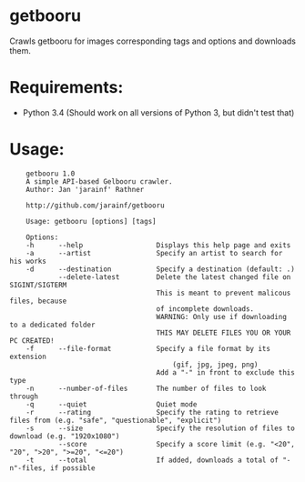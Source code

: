 getbooru
========

Crawls getbooru for images corresponding tags and options and downloads them.

# Requirements:
- Python 3.4 (Should work on all versions of Python 3, but didn't test that)

# Usage:

		getbooru 1.0
		A simple API-based Gelbooru crawler.
		Author: Jan 'jarainf' Rathner
		
		http://github.com/jarainf/getbooru
		
		Usage: getbooru [options] [tags]
		
		Options:
		-h		--help					Displays this help page and exits
		-a		--artist				Specify an artist to search for his works
		-d		--destination			Specify a destination (default: .)
				--delete-latest			Delete the latest changed file on SIGINT/SIGTERM
										This is meant to prevent malicous files, because
										of incomplete downloads.
										WARNING: Only use if downloading to a dedicated folder
										THIS MAY DELETE FILES YOU OR YOUR PC CREATED!
		-f		--file-format			Specify a file format by its extension
											(gif, jpg, jpeg, png)
										Add a "-" in front to exclude this type
		-n		--number-of-files		The number of files to look through
		-q		--quiet					Quiet mode
		-r		--rating				Specify the rating to retrieve files from (e.g. "safe", "questionable", "explicit")
		-s		--size					Specify the resolution of files to download (e.g. "1920x1080")
				--score					Specify a score limit (e.g. "<20", "20", ">20", ">=20", "<=20")
		-t		--total					If added, downloads a total of "-n"-files, if possible
